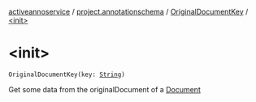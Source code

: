 [activeannoservice](../../index.md) / [project.annotationschema](../index.md) / [OriginalDocumentKey](index.md) / [&lt;init&gt;](./-init-.md)

# &lt;init&gt;

`OriginalDocumentKey(key: `[`String`](https://kotlinlang.org/api/latest/jvm/stdlib/kotlin/-string/index.html)`)`

Get some data from the originalDocument of a [Document](../../document/-document/index.md)


